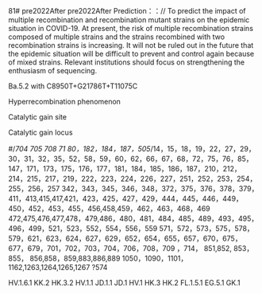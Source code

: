 81# pre2022After
pre2022After
Prediction：：//
To predict the impact of multiple recombination and recombination mutant strains on the epidemic situation in COVID-19. At present, the risk of multiple recombination strains composed of multiple strains and the strains recombined with two recombination strains is increasing. It will not be ruled out in the future that the epidemic situation will be difficult to prevent and control again because of mixed strains. Relevant institutions should focus on strengthening the enthusiasm of sequencing.


Ba.5.2   with   C8950T+G21786T+T11075C

Hyperrecombination phenomenon

Catalytic gain site

Catalytic gain locus

#/*704 705 708 71 80，182，184，187，505*/14，15，18，19，22，27，29，30，31，32，35，52，58，59，60，62，66，67，68，72，75，76，85，
147，171，173，175，176，177，181，184，185，186，187，210，212，214，215，217，219，222，223，224，226，227，251，252，253，254，255，256，257
342，343，345，346，348，372，375，376，378，379，411，413,415,417,421，423，425，427，429，444，445，446，449，450，452，453，455，456,458,459，462，463，468，469
472,475,476,477,478，479,486，480，481，484，485，489，493，495，496，499，521，523，552，554，556，559
571，572，573，575，578，579，621，623，624，627，629，652，654，655，657，670，675，677，679，701，702，703，704，706，708，709
，714，
851,852, 853，855， 856,858，859,883,886,889
1050，1090，1101，1162,1263,1264,1265,1267       ?574




HV.1.6.1
KK.2
HK.3.2
HV.1.1
JD.1.1
JD.1
HV.1
HK.3
HK.2
FL.1.5.1
EG.5.1
GK.1





